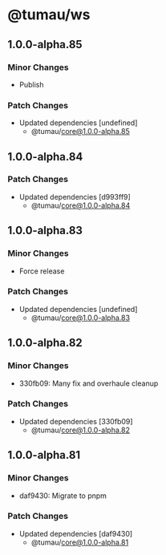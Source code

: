 # @tumau/ws

## 1.0.0-alpha.85

### Minor Changes

- Publish

### Patch Changes

- Updated dependencies [undefined]
  - @tumau/core@1.0.0-alpha.85

## 1.0.0-alpha.84

### Patch Changes

- Updated dependencies [d993ff9]
  - @tumau/core@1.0.0-alpha.84

## 1.0.0-alpha.83

### Minor Changes

- Force release

### Patch Changes

- Updated dependencies [undefined]
  - @tumau/core@1.0.0-alpha.83

## 1.0.0-alpha.82

### Minor Changes

- 330fb09: Many fix and overhaule cleanup

### Patch Changes

- Updated dependencies [330fb09]
  - @tumau/core@1.0.0-alpha.82

## 1.0.0-alpha.81

### Minor Changes

- daf9430: Migrate to pnpm

### Patch Changes

- Updated dependencies [daf9430]
  - @tumau/core@1.0.0-alpha.81
